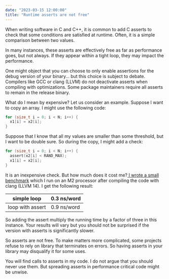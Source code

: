 ```yaml
---
date: "2023-03-15 12:00:00"
title: "Runtime asserts are not free"
---
```




When writing software in C and C++, it is common to add C asserts to check that some conditions are satisfied at runtime. Often, it is a simple comparison between two values.

In many instances, these asserts are effectively free as far as performance goes, but not always. If they appear within a tight loop, they may impact the performance.

One might object that you can choose to only enable assertions for the debug version of your binary&hellip; but this choice is subject to debate. Compilers like GCC or clang (LLVM) do not deactivate asserts when compiling with optimizations. Some package maintainers require all asserts to remain in the release binary.

What do I mean by expensive? Let us consider an example. Suppose I want to copy an array. I might use the following code:
```C
for (size_t i = 0; i < N; i++) {
  x1[i] = x2[i];
}

```


Suppose that I know that all my values are smaller than some threshold, but I want to be double sure. So during the copy, I might add a check:
```C
for (size_t i = 0; i < N; i++) {
  assert(x2[i] < RAND_MAX);
  x1[i] = x2[i];
}

```


It is an inexpensive check. But how much does it cost me?[ I wrote a small benchmark](https://github.com/lemire/Code-used-on-Daniel-Lemire-s-blog/tree/master/2023/03/15b) which I run on an M2 processor after compiling the code with clang (LLVM 14). I get the following result:

simple loop              |0.3 ns/word              |
-------------------------|-------------------------|
loop with assert         |0.9 ns/word              |


So adding the assert multiply the running time by a factor of three in this instance. Your results will vary but you should not be surprised if the version with asserts is significantly slower.

So asserts are not free. To make matters more complicated, some projects refuse to rely on library that terminates on errors. So having asserts in your library may disqualify it for some uses.

You will find calls to asserts in my code. I do not argue that you should never use them. But spreading asserts in performance critical code might be unwise.

